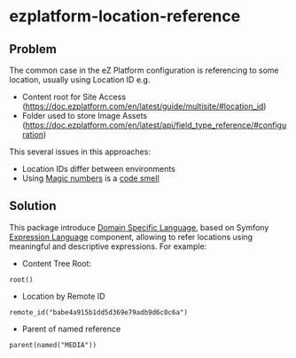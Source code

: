 # ezplatform-location-reference

## Problem

The common case in the eZ Platform configuration is referencing to some location, usually using Location ID e.g.

* Content root for Site Access (https://doc.ezplatform.com/en/latest/guide/multisite/#location_id)
* Folder used to store Image Assets (https://doc.ezplatform.com/en/latest/api/field_type_reference/#configuration)

This several issues in this approaches:

* Location IDs differ between environments
* Using [Magic numbers](https://en.wikipedia.org/wiki/Magic_number_%28programming%29) is a [code smell](https://en.wikipedia.org/wiki/Code_smell)

## Solution

This package introduce [Domain Specific Language](https://en.wikipedia.org/wiki/Domain-specific_language), based on Symfony [Expression Language](https://symfony.com/doc/current/components/expression_language.html) component, allowing to refer locations using meaningful and descriptive expressions. For example:

* Content Tree Root:

```
root()
````

* Location by Remote ID

```
remote_id("babe4a915b1dd5d369e79adb9d6c0c6a")
``` 

* Parent of named reference 

```
parent(named("MEDIA"))
```
 
